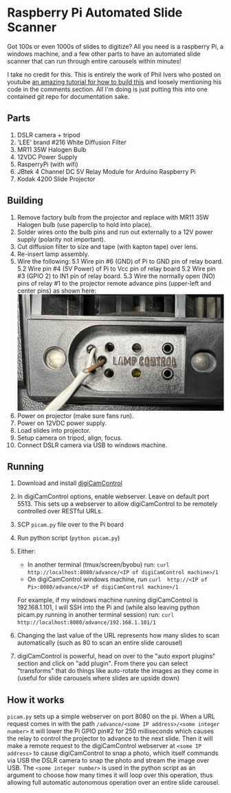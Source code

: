 # Raspberry Pi Automated Slide Scanner #

Got 100s or even 1000s of slides to digitize?   All you need is a raspberry Pi, a windows machine, and a few other parts to have an automated slide scanner that can run through entire carousels within minutes!

I take no credit for this.  This is entirely the work of Phil Ivers who posted on youtube [an amazing tutorial for how to build this](https://www.youtube.com/watch?v=XPCpwcn2Q6w) and loosely mentioning his code in the comments section.  All I'm doing is just putting this into one contained git repo for documentation sake.


## Parts ##

1. DSLR camera + tripod
2. 'LEE' brand #216 White Diffusion Filter
3. MR11 35W Halogen Bulb
4. 12VDC Power Supply
5. RasperryPi (with wifi)
6. JBtek 4 Channel DC 5V Relay Module for Arduino Raspberry Pi
7. Kodak 4200 Slide Projector


## Building ##


1. Remove factory bulb from the projector and replace with MR11 35W Halogen bulb (use paperclip to hold into place).
2. Solder wires onto the bulb pins and run out externally to a 12V power supply (polarity not important).
3. Cut diffusion filter to size and tape (with kapton tape) over lens.
4. Re-insert lamp assembly.
5. Wire the following:
   5.1 Wire pin #6 (GND) of Pi to GND pin of relay board.
   5.2 Wire pin #4 (5V Power) of Pi to Vcc pin of relay board
   5.2 Wire pin #3 (GPIO 2) to IN1 pin of relay board.
   5.3 Wire the normally open (NO) pins of relay #1 to the projector remote advance pins (upper-left and center pins) as shown here:
![Screenshot](wiring.jpg)
6. Power on projector (make sure fans run).
7. Power on 12VDC power supply.
8. Load slides into projector.
9. Setup camera on tripod, align, focus.
10. Connect DSLR camera via USB to windows machine.

## Running ##

1. Download and install [digiCamControl](http://digicamcontrol.com/)
1. In digiCamControl options, enable webserver.  Leave on default port 5513.  This sets up a webserver to allow digiCamControl to be remotely controlled over RESTful URLs.
1. SCP `picam.py` file over to the Pi board
1. Run python script (`python picam.py`)
1. Either:
    * In another terminal (tmux/screen/byobu) run: `curl  http://localhost:8080/advance/<IP of digiCamControl machine>/1`
    * On digiCamControl windows machine, run `curl  http://<IP of Pi>:8080/advance/<IP of digiCamControl machine>/1`

    For example, if my windows machine running digiCamControl is 192.168.1.101, I will SSH into the Pi and (while also leaving python picam.py running in another terminal session) run: `curl http://localhost:8080/advance/192.168.1.101/1`
1. Changing the last value of the URL represents how many slides to scan automatically (such as 80 to scan an entire slide carousel)
1. digiCamControl is powerful, head on over to the "auto export plugins" section and click on "add plugin".  From there you can select "transforms" that do things like auto-rotate the images as they come in (useful for slide carousels where slides are upside down)


## How it works ##

`picam.py` sets up a simple webserver on port 8080 on the pi.  When a URL request comes in with the path `/advance/<some IP address>/<some integer number>` it will lower the Pi GPIO pin#2 for 250 milliseconds which causes the relay to control the projector to advance to the next slide.  Then it will make a remote request to the digiCamControl webserver at `<some IP address>` to cause digiCamControl to snap a photo, which itself commands via USB the DSLR camera to snap the photo and stream the image over USB.  The `<some integer number>` is used in the python script as an argument to choose how many times it will loop over this operation, thus allowing full automatic autonomous operation over an entire slide carousel.